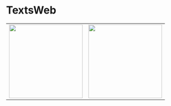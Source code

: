 # TextsWeb
<table border="0">


 <tr>
    <td><img src="https://user-images.githubusercontent.com/79792586/235485025-9e570e65-30ee-4cf4-b4d4-308d81b40627.png" width="200"></td>
    <td><img src="https://user-images.githubusercontent.com/79792586/235491494-96abb5fe-5095-4b02-8360-ca2bccc931ca.png" width="200"></td>
      
 </tr>



    

</table>
